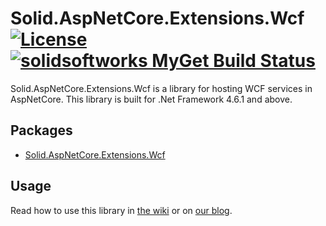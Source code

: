 # Solid.AspNetCore.Extensions.Wcf [![License](https://img.shields.io/github/license/mashape/apistatus.svg)](https://en.wikipedia.org/wiki/MIT_License) [![solidsoftworks MyGet Build Status](https://www.myget.org/BuildSource/Badge/solidsoftworks?identifier=b546d520-9ccc-4fe8-9f5f-7ad3141cd94b)](https://www.myget.org/)

Solid.AspNetCore.Extensions.Wcf is a library for hosting WCF services in AspNetCore. This library is built for .Net Framework 4.6.1 and above.

## Packages
* [Solid.AspNetCore.Extensions.Wcf](https://www.nuget.org/packages/Solid.AspNetCore.Extensions.Wcf)

## Usage
Read how to use this library in [the wiki](https://github.com/SOLIDSoftworks/Solid.AspNetCore.Extensions.Wcf/wiki) or on [our blog](https://www.solidsoft.works/2018/03/07/hosting-a-wcf-service-from-an-aspnetcore-application/).

